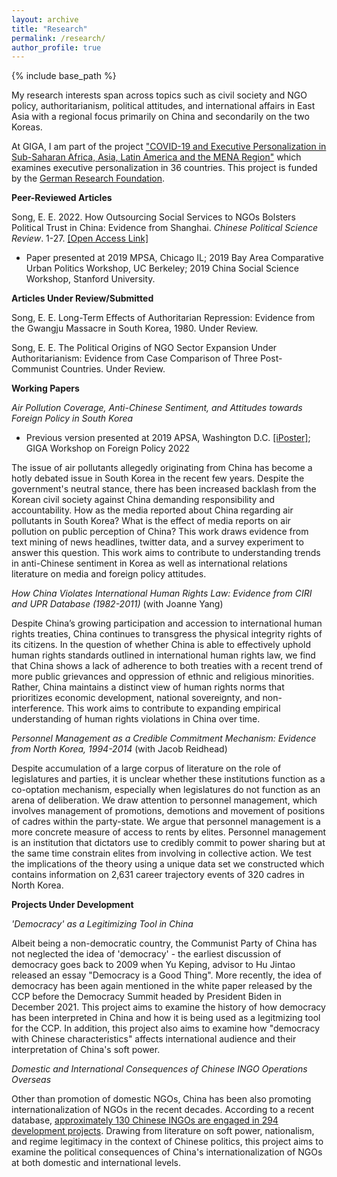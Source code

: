 ```yaml
---
layout: archive
title: "Research"
permalink: /research/
author_profile: true
---
```


{% include base_path %}

My research interests span across topics such as civil society and NGO policy, authoritarianism, political attitudes, and international affairs in East Asia with a regional focus primarily on China and secondarily on the two Koreas.

At GIGA, I am part of the project ["COVID-19 and Executive Personalization in Sub-Saharan Africa, Asia, Latin America and the MENA Region"](https://www.giga-hamburg.de/en/projects/covid-19-executive-personalization-saharan-africa-asia-latin-america-mena-region/) which examines executive personalization in 36 countries. This project is funded by the [German Research Foundation](https://www.dfg.de/en/research_funding/index.html).

**Peer-Reviewed Articles**

Song, E. E. 2022. How Outsourcing Social Services to NGOs Bolsters Political Trust in China: Evidence from Shanghai. *Chinese Political Science Review*. 1-27. [[Open Access Link]](https://link.springer.com/article/10.1007/s41111-021-00207-z)
- Paper presented at 2019 MPSA, Chicago IL; 2019 Bay Area Comparative Urban Politics Workshop, UC Berkeley; 2019 China Social Science Workshop, Stanford University.

**Articles Under Review/Submitted**

Song, E. E. Long-Term Effects of Authoritarian Repression: Evidence from the Gwangju Massacre in South Korea, 1980. Under Review.

Song, E. E. The Political Origins of NGO Sector Expansion Under Authoritarianism: Evidence from Case Comparison of Three Post-Communist Countries. Under Review.

**Working Papers**

*Air Pollution Coverage, Anti-Chinese Sentiment, and Attitudes towards Foreign Policy in South Korea*

- Previous version presented at 2019 APSA, Washington D.C. [[iPoster]](https://apsa2019-apsa.ipostersessions.com/default.aspx?s=DF-1D-34-3D-64-33-21-12-B0-42-57-A1-87-AC-68-E1); GIGA Workshop on Foreign Policy 2022

The issue of air pollutants allegedly originating from China has become a hotly debated issue in South Korea in the recent few years. Despite the government's neutral stance, there has been increased backlash from the Korean civil society against China demanding responsibility and accountability. How as the media reported about China regarding air pollutants in South Korea? What is the effect of media reports on air pollution on public perception of China? This work draws evidence from text mining of news headlines, twitter data, and a survey experiment to answer this question. This work aims to contribute to understanding trends in anti-Chinese sentiment in Korea as well as international relations literature on media and foreign policy attitudes.

*How China Violates International Human Rights Law: Evidence from CIRI and UPR Database (1982-2011)* (with Joanne Yang)

Despite China’s growing participation and accession to international human rights treaties, China continues to transgress the physical integrity rights of its citizens. In the question of whether China is able to effectively uphold human rights standards outlined in international human rights law, we find that China shows a lack of adherence to both treaties with a recent trend of more public grievances and oppression of ethnic and religious minorities. Rather, China maintains a distinct view of human rights norms that prioritizes economic development, national sovereignty, and non-interference. This work aims to contribute to expanding empirical understanding of human rights violations in China over time.

*Personnel Management as a Credible Commitment Mechanism: Evidence from North Korea, 1994-2014* (with Jacob Reidhead)

Despite accumulation of a large corpus of literature on the role of legislatures and parties, it is unclear whether these institutions function as a co-optation mechanism, especially when legislatures do not function as an arena of deliberation. We draw attention to personnel management, which involves management of promotions, demotions and movement of positions of cadres within the party-state. We argue that personnel management is a more concrete measure of access to rents by elites. Personnel management is an institution that dictators use to credibly commit to power sharing but at the same time constrain elites from involving in collective action. We test the implications of the theory using a unique data set we constructed which contains information on 2,631 career trajectory events of 320 cadres in North Korea.

**Projects Under Development**

*'Democracy' as a Legitimizing Tool in China*

Albeit being a non-democratic country, the Communist Party of China has not neglected the idea of 'democracy' - the earliest discussion of democracy goes back to 2009 when Yu Keping, advisor to Hu Jintao released an essay "Democracy is a Good Thing". More recently, the idea of democracy has been again mentioned in the white paper released by the CCP before the Democracy Summit headed by President Biden in December 2021. This project aims to examine the history of how democracy has been interpreted in China and how it is being used as a legitmizing tool for the CCP. In addition, this project also aims to examine how "democracy with Chinese characteristics" affects international audience and their interpretation of China's soft power.

*Domestic and International Consequences of Chinese INGO Operations Overseas*

Other than promotion of domestic NGOs, China has been also promoting internationalization of NGOs in the recent decades. According to a recent database, [approximately 130 Chinese INGOs are engaged in 294 development projects](https://leidenasiacentre.nl/launch-of-the-chinese-ngo-internationalization-database/). Drawing from literature on soft power, nationalism, and regime legitimacy in the context of Chinese politics, this project aims to examine the political consequences of China's internationalization of NGOs at both domestic and international levels.
